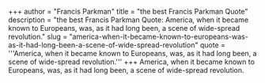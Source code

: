 +++
author = "Francis Parkman"
title = "the best Francis Parkman Quote"
description = "the best Francis Parkman Quote: America, when it became known to Europeans, was, as it had long been, a scene of wide-spread revolution."
slug = "america-when-it-became-known-to-europeans-was-as-it-had-long-been-a-scene-of-wide-spread-revolution"
quote = '''America, when it became known to Europeans, was, as it had long been, a scene of wide-spread revolution.'''
+++
America, when it became known to Europeans, was, as it had long been, a scene of wide-spread revolution.
